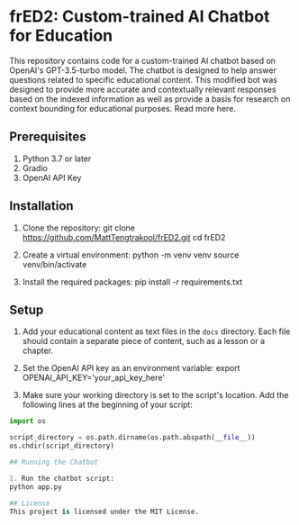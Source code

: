 # frED2: Custom-trained AI Chatbot for Education

This repository contains code for a custom-trained AI chatbot based on OpenAI's GPT-3.5-turbo model. The chatbot is designed to help answer questions related to specific educational content. This modified bot was designed to provide more accurate and contextually relevant responses based on the indexed information as well as provide a basis for research on context bounding for educational purposes. Read more here. 

## Prerequisites

1. Python 3.7 or later
2. Gradio
3. OpenAI API Key

## Installation

1. Clone the repository:
git clone https://github.com/MattTengtrakool/frED2.git
cd frED2

2. Create a virtual environment:
python -m venv venv
source venv/bin/activate

3. Install the required packages:
pip install -r requirements.txt

## Setup

1. Add your educational content as text files in the `docs` directory. Each file should contain a separate piece of content, such as a lesson or a chapter.

2. Set the OpenAI API key as an environment variable:
export OPENAI_API_KEY='your_api_key_here'

3. Make sure your working directory is set to the script's location. Add the following lines at the beginning of your script:

```python
import os

script_directory = os.path.dirname(os.path.abspath(__file__))
os.chdir(script_directory)

## Running the Chatbot

1. Run the chatbot script:
python app.py

## License
This project is licensed under the MIT License.
